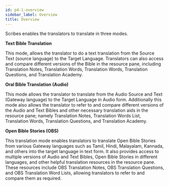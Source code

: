```yaml
---
id: p4-1-overview
sidebar_label: Overview
title: Overview
---
```


Scribes enables the translators to translate in three modes.

**Text Bible Translation**

This mode, allows the translator to do a text translation from the Source Text (source language) to the Target Language. Translators can also access and compare different versions of the Bible in the resource pane, including Translation Notes, Translation Words, Translation Words, Translation Questions, and Translation Academy.

**Oral Bible Translation (Audio)**

This mode allows the translator to translate from the Audio Source and Text (Gateway language) to the Target Language in Audio form. Additionally this mode also allows the translator to refer to and compare different versions of the Audio and Text Bibles and other necessary translation aids in the resource pane; namely Translation Notes, Translation Words List, Translation Words, Translation Questions, and Translation Academy.

**Open Bible Stories (OBS)**

This translation mode enables translators to translate Open Bible Stories from various Gateway languages such as Tamil, Hindi, Malayalam, Kannada, and others into the target language in text form. It also provides access to multiple versions of Audio and Text Bibles, Open Bible Stories in different languages, and other helpful translation resources in the resource pane. These resources include OBS Translation Notes, OBS Translation Questions, and OBS Translation Word Lists, allowing translators to refer to and compare them as required.